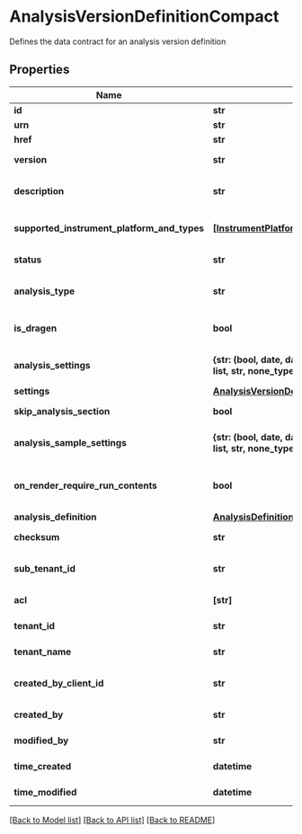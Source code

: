 # AnalysisVersionDefinitionCompact

Defines the data contract for an analysis version definition

## Properties
Name | Type | Description | Notes
------------ | ------------- | ------------- | -------------
**id** | **str** | Unique object ID | [optional] 
**urn** | **str** | URN of the object | [optional] 
**href** | **str** | HREF to the object | [optional] 
**version** | **str** | Version of analysis definition | [optional] 
**description** | **str** | Description of this version of analysis definition | [optional] 
**supported_instrument_platform_and_types** | [**[InstrumentPlatformAndTypesResponse]**](InstrumentPlatformAndTypesResponse.md) | Supported Instrument Platforms and Types of the analysis | [optional] 
**status** | **str** | Status of this version of analysis definition | [optional] 
**analysis_type** | **str** | Analysis type of this version of analysis definition | [optional] 
**is_dragen** | **bool** | Indicate whether an analysis is a DRAGEN analysis or not | [optional] 
**analysis_settings** | **{str: (bool, date, datetime, dict, float, int, list, str, none_type)}** | Settings for the analysis (at the global analysis level) | [optional] 
**settings** | [**AnalysisVersionDefinitionSettings**](AnalysisVersionDefinitionSettings.md) |  | [optional] 
**skip_analysis_section** | **bool** | Skip analysis section in generated sample sheets | [optional] 
**analysis_sample_settings** | **{str: (bool, date, datetime, dict, float, int, list, str, none_type)}** | Per-sample settings for the analysis (at the per-sample level) | [optional] 
**on_render_require_run_contents** | **bool** | Whether the OnRenderFunction depends on RunContents or not | [optional] 
**analysis_definition** | [**AnalysisDefinitionCompact**](AnalysisDefinitionCompact.md) |  | [optional] 
**checksum** | **str** | Stores the checksum of AnalysisVersionDefinition | [optional] 
**sub_tenant_id** | **str** | Organizational or Workgroup ID. If neither are present, User ID. | [optional] 
**acl** | **[str]** | Access control list of the object | [optional] 
**tenant_id** | **str** | Unique identifier for the resource tenant | [optional] 
**tenant_name** | **str** | Unique tenant name for the resource tenant | [optional] 
**created_by_client_id** | **str** | ClientId that created the resource (bssh, stratus...) | [optional] 
**created_by** | **str** | User that created the resource | [optional] 
**modified_by** | **str** | User that last modified the resource | [optional] 
**time_created** | **datetime** | Time (in UTC) the resource was created | [optional] 
**time_modified** | **datetime** | Time (in UTC) the resource was modified | [optional] 

[[Back to Model list]](../README.md#documentation-for-models) [[Back to API list]](../README.md#documentation-for-api-endpoints) [[Back to README]](../README.md)


